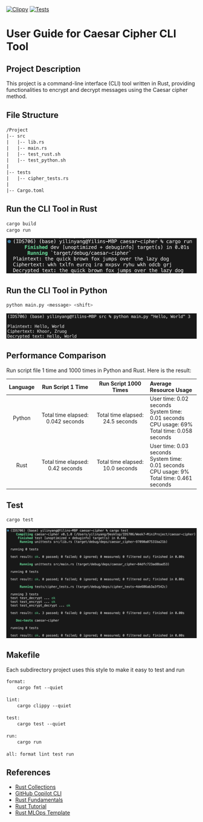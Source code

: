 [![Clippy](https://github.com/nogibjj/rust-data-engineering/actions/workflows/lint.yml/badge.svg)](https://github.com/nogibjj/rust-data-engineering/actions/workflows/lint.yml)
[![Tests](https://github.com/nogibjj/rust-data-engineering/actions/workflows/tests.yml/badge.svg)](https://github.com/nogibjj/rust-data-engineering/actions/workflows/tests.yml)


# User Guide for Caesar Cipher CLI Tool

## Project Description

This project is a command-line interface (CLI) tool written in Rust, providing functionalities to encrypt and decrypt messages using the Caesar cipher method.

## File Structure

```
/Project
|-- src
|   |-- lib.rs
|   |-- main.rs
|   |-- test_rust.sh
|   |-- test_python.sh
|
|-- tests
|   |-- cipher_tests.rs
|
|-- Cargo.toml
```

## Run the CLI Tool in Rust

```bash
cargo build
cargo run
```
![image](run_result.png)

## Run the CLI Tool in Python

```bash
python main.py <message> <shift>
```
![image](python_result.png)

## Performance Comparison

Run script file 1 time and 1000 times in Python and Rust. Here is the result:

|Language|      Run Script 1 Time       |       Run Script 1000 Times        | Average Resource Usage                                                                                     |
|:---:|:--------------------------------:|:-----------------------------------:|:-----------------------------------------------------------------------------------------------------------|
|Python| Total time elapsed: 0.042 seconds |  Total time elapsed: 24.5 seconds  | User time: 0.02 seconds <br> System time: 0.01 seconds <br> CPU usage: 69% <br> Total time: 0.058 seconds  |
|Rust| Total time elapsed: 0.42 seconds  | Total time elapsed: 10.0 seconds | User time: 0.03 seconds<br> System time: 0.01 seconds <br> CPU usage: 9% <br> Total time: 0.461 seconds    |
## Test
```bash
cargo test
```
![image](test.png)

## Makefile

Each subdirectory project uses this style to make it easy to test and run

```
format:
	cargo fmt --quiet

lint:
	cargo clippy --quiet

test:
	cargo test --quiet

run:
	cargo run 

all: format lint test run
```


## References

* [Rust Collections](https://doc.rust-lang.org/std/collections/index.html)
* [GitHub Copilot CLI](https://www.npmjs.com/package/@githubnext/github-copilot-cli)
* [Rust Fundamentals](https://github.com/alfredodeza/rust-fundamentals)
* [Rust Tutorial](https://nogibjj.github.io/rust-tutorial/)
* [Rust MLOps Template](https://github.com/nogibjj/mlops-template)
